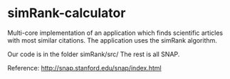 # simRank-calculator
Multi-core implementation of an application which finds scientific articles with most similar citations. The application uses the simRank algorithm. 

Our code is in the folder simRank/src/ The rest is all SNAP.

Reference: http://snap.stanford.edu/snap/index.html
